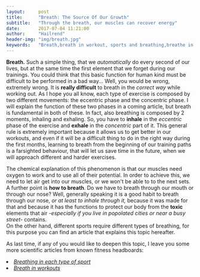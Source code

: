 ```yaml
---
layout:     post
title:      "Breath: The Source Of Our Growth"
subtitle:   "Through the breath, our muscles can recover energy"
date:       2017-07-04 11:21:00
author:     "Hailrend"
header-img: "img/breath.jpg"
keywords:	"Breath,breath in workout, sports and breathing,breathe in fitness"
---
```

<p>
<b>	Breath.</b> Such a simple thing, that we <i>automatically</i> do every second of our lives, but 
	at the same time the first element that we forget during our trainings. You could think 
 	that this basic function for human kind must be difficult to be performed in a bad way... 
 	Well, you would be wrong, extremely wrong. It is <b>really difficult</b> to breath in the <i>correct way</i> 
 	while working out. As I hope you all know, each type of exercise is composed by two different movements:
 	the eccentric phase and the concentric phase. I will explain the function of these two phases in a coming article,
 	but breath is fundamental in both of these. In fact, also breathing is composed by 2 moments, inhaling and exhaling.
 	So, you have to <b>inhale</b> in the <i>eccentric</i> phase of the exercise and <b>exhale</b> in the <i>concentric</i> part of it.
 	This general rule is extremely important because it allows us to get better in our workouts, and even if it will be a difficult thing to do 
 	in the right way during the first months, learning to breath from the beginning of our training paths is a farsighted behaviour, that will let us save time in the future,
 	when we will approach different and harder exercises. 
</p>
<p>
 	The chemical explanation of this phenomenon is that our muscles need oxygen to work and to use all of their potential. In order to achieve this, 
 	we need to let air get into our muscles, or we won't be able to to the next sets.
 	A further point is <b>how to breath</b>. Do we have to breath through our mouth or through our nose? Well, generally speaking it is a good habit to breath through our nose,<i> or at least to inhale through it,</i> because it was made
 	for that and because it has the functions to protect our body from the <b>toxic</b> elements that air <i>-especially if you live in popolated cities or near a busy street-</i> contains. <br>
 	On the other hand, different sports require different types of breathing, for this purpose you can find an article that explains this topic hereafter.
</p>
<p>
 	As last time, if any of you would like to deepen this topic, I leave you some more scientific articles from known fitness headboards:
 	<li> <a href="https://greatist.com/fitness/how-breathe-every-type-exercise"><i class="fa fa-link" aria-hidden="true"> Breathing in each type of sport</i></a></li>
	<li> <a href="https://www.bodybuilding.com/fun/how-to-breathe-when-working-out-and-running.html"><i class="fa fa-link" aria-hidden="true"> Breath in workouts</i></a></li>
</p>	